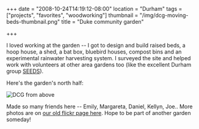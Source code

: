 +++
date = "2008-10-24T14:19:12-08:00"
location = "Durham"
tags = ["projects", "favorites", "woodworking"]
thumbnail = "/img/dcg-moving-beds-thumbnail.png"
title = "Duke community garden"

+++

I loved working at the garden --
I got to design and build raised beds, a hoop house, a shed, a bat box,
bluebird houses, compost bins and an experimental rainwater harvesting system.
I surveyed the site and helped work with volunteers at other area gardens too
(like the excellent Durham group [SEEDS](http://www.seedsnc.org/)).

<!--more-->

Here's the garden's north half:

![DCG from above](/img/dcg-from-above.jpg)

Made so many friends here -- Emily, Margareta, Daniel, Kellyn, Joe..
More photos are on [our old flickr page here](https://www.flickr.com/photos/35445571@N03/).
Hope to be part of another garden someday!
